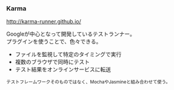 ### Karma
<http://karma-runner.github.io/>

Googleが中心となって開発しているテストランナー。  
プラグインを使うことで、色々できる。

- ファイルを監視して特定のタイミングで実行
- 複数のブラウザで同時にテスト
- テスト結果をオンラインサービスに転送

<small>テストフレームワークそのものではなく、MochaやJasmineと組み合わせて使う。</small>
